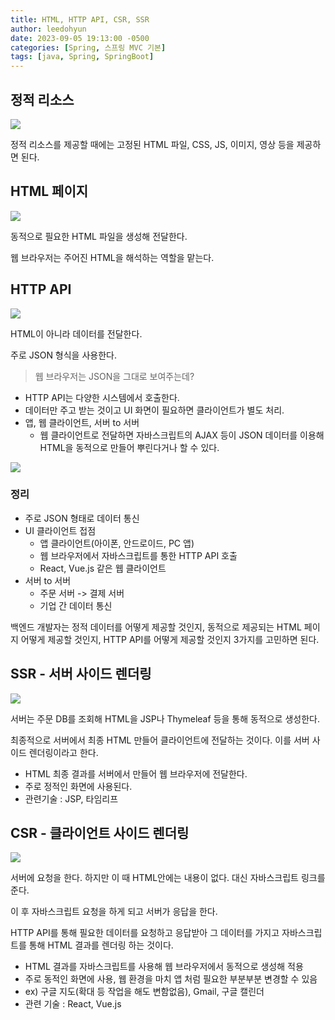 ```yaml
---
title: HTML, HTTP API, CSR, SSR
author: leedohyun
date: 2023-09-05 19:13:00 -0500
categories: [Spring, 스프링 MVC 기본]
tags: [java, Spring, SpringBoot]
---
```


## 정적 리소스

![](https://blog.kakaocdn.net/dn/ZGO9m/btstfkK5u7T/0M8OdvOVkQVFXkXtUVCJdk/img.png)

정적 리소스를 제공할 때에는 고정된 HTML 파일, CSS, JS, 이미지, 영상 등을 제공하면 된다.

## HTML 페이지

![](https://blog.kakaocdn.net/dn/1EqLQ/btstrPvcBUB/ubt6yhHGgtoXfnAlC3KRJK/img.png)

동적으로 필요한 HTML 파일을 생성해 전달한다.

웹 브라우저는 주어진 HTML을 해석하는 역할을 맡는다.

## HTTP API

![](https://blog.kakaocdn.net/dn/kJVG6/btstrNqB6M6/r688mer6t4ozYD6bzVGgTK/img.png)

HTML이 아니라 데이터를 전달한다.

주로 JSON 형식을 사용한다. 

> 웹 브라우저는 JSON을 그대로 보여주는데?

- HTTP API는 다양한 시스템에서 호출한다.
- 데이터만 주고 받는 것이고 UI 화면이 필요하면 클라이언트가 별도 처리.
- 앱, 웹 클라이언트, 서버 to 서버
	- 웹 클라이언트로 전달하면 자바스크립트의 AJAX 등이 JSON 데이터를 이용해 HTML을 동적으로 만들어 뿌린다거나 할 수 있다.

![](https://blog.kakaocdn.net/dn/CG6So/btstr4eOcCf/UUJ36PiGKrqm6BUuvtsOf0/img.png)

### 정리

- 주로 JSON 형태로 데이터 통신
- UI 클라이언트 접점
	- 앱 클라이언트(아이폰, 안드로이드, PC 앱)
	- 웹 브라우저에서 자바스크립트를 통한 HTTP API 호출
	- React, Vue.js 같은 웹 클라이언트
- 서버 to 서버
	- 주문 서버 -> 결제 서버
	- 기업 간 데이터 통신

백엔드 개발자는 정적 데이터를 어떻게 제공할 것인지, 동적으로 제공되는 HTML 페이지 어떻게 제공할 것인지, HTTP API를 어떻게 제공할 것인지 3가지를 고민하면 된다.

## SSR - 서버 사이드 렌더링

![](https://blog.kakaocdn.net/dn/lXWrU/btstg3vwBhE/d0qk1kwK4dpZg0oqYqLpVK/img.png)

서버는 주문 DB를 조회해 HTML을 JSP나 Thymeleaf 등을 통해 동적으로 생성한다. 

최종적으로 서버에서 최종 HTML 만들어 클라이언트에 전달하는 것이다. 이를 서버 사이드 렌더링이라고 한다.

- HTML 최종 결과를 서버에서 만들어 웹 브라우저에 전달한다.
- 주로 정적인 화면에 사용된다.
- 관련기술 : JSP, 타임리프

## CSR - 클라이언트 사이드 렌더링

![](https://blog.kakaocdn.net/dn/bsnY48/btstqvcVSCw/hwvPuD0TlVBg5GBqAbED0K/img.png)

서버에 요청을 한다. 하지만 이 때 HTML안에는 내용이 없다. 대신 자바스크립트 링크를 준다.

이 후 자바스크립트 요청을 하게 되고 서버가 응답을 한다.

HTTP API를 통해 필요한 데이터를 요청하고 응답받아 그 데이터를 가지고 자바스크립트를 통해 HTML 결과를 렌더링 하는 것이다.

- HTML 결과를 자바스크립트를 사용해 웹 브라우저에서 동적으로 생성해 적용
- 주로 동적인 화면에 사용, 웹 환경을 마치 앱 처럼 필요한 부분부분 변경할 수 있음
- ex) 구글 지도(확대 등 작업을 해도 변함없음), Gmail, 구글 캘린더
- 관련 기술 : React, Vue.js